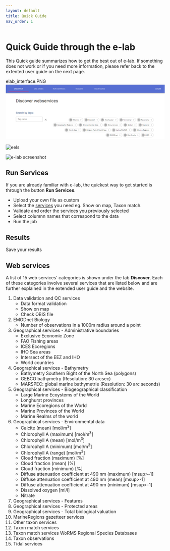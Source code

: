 ```yaml
---
layout: default
title: Quick Guide
nav_order: 1
---
```


# Quick Guide through the e-lab
This Quick guide summarizes how to get the best out of e-lab. If something does not work or if you need more information, please refer back to the extented user guide on the next page.

elab_interface.PNG
![blablabla](https://raw.githubusercontent.com/lifewatch/elab-documentation/main/assets/images/elab_interface.PNG)

![eels](https://github.com/lifewatch/elab-documentation/assets/144227108/e7d7b798-3617-4991-8984-a72b07085ba0)


![e-lab screenshot]()

## Run Services 
If you are already familiar with e-lab, the quickest way to get started is through the button **Run Services**. 

- Upload your own file as custom
- Select the [services](docs/web-services-description.md) you need eg. Show on map, Taxon match.
- Validate and order the services you previously selected 
- Select columnn names that correspond to the data
- Run the job 

## Results
Save your results 

## Web services 
A list of 15 web services' categories is shown under the tab **Discover**. Each of these categories involve several services that are listed below and are further explained in the extended user guide and the website. 

1. Data validation and QC services
    - Data format validation
    - Show on map
    - Check OBIS file 
1. EMODnet Biology
     - Number of observations in a 1000m radius around a point
1. Geographical services - Administrative boundaries
    - Exclusive Economic Zone
    - FAO Fishing areas
    - ICES Ecoregions
    - IHO Sea areas
    - Intersect of the EEZ and IHO
    - World countries
1. Geographical services - Bathymetry
    - Bathymetry Southern Bight of the North Sea (polygons)
    - GEBCO bathymetry (Resolution: 30 arcsec)
    - MARSPEC: global marine bathymetrie (Resolution: 30 arc seconds)
1. Geographical services - Biogeographical classification
    - Large Marine Ecoystems of the World
    - Longhurst provinces
    - Marine Ecoregions of the World
    - Marine Provinces of the World
    - Marine Realms of the world
1. Geographical services - Environmental data
    - Calcite (mean) [mol/m<sup>3</sup>]
    - Chlorophyll A (maximum) [mol/m<sup>3</sup>]
    - Chlorophyll A (mean) [mol/m<sup>3</sup>]
    - Chlorophyll A (minimum) [mol/m<sup>3</sup>]
    - Chlorophyll A (range) [mol/m<sup>3</sup>]
    - Cloud fraction (maximum) [%]
    - Cloud fraction (mean) [%]
    - Cloud fraction (minimum) [%]
    - Diffuse attenuation coefficient at 490 nm (maximum) [msup>-1</sup>]
    - Diffuse attenuation coefficient at 490 nm (mean) [msup>-1</sup>]
    - Diffuse attenuation coefficient at 490 nm (minimum) [msup>-1</sup>]
    - Dissolved oxygen [ml/l]
    - Nitrate 
1. Geographical services - Features
1. Geographical services - Protected areas
1. Geographical services - Total biological valuation
1. MarineRegions gazetteer services
1. Other taxon services
1. Taxon match services
1. Taxon match services WoRMS Regional Species Databases
1. Taxon observations
1. Tidal services

 
